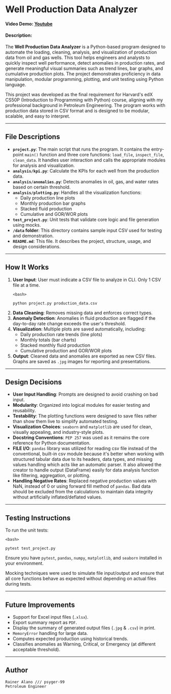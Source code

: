 # Well Production Data Analyzer

#### Video Demo: [Youtube](https://youtu.be/GkwPdZG_Ooc)

#### Description:

The **Well Production Data Analyzer** is a Python-based program designed to automate the loading, cleaning, analysis, and visualization of production data from oil and gas wells. This tool helps engineers and analysts to quickly inspect well performance, detect anomalies in production rates, and generate meaningful visual summaries such as trend lines, bar graphs, and cumulative production plots. The project demonstrates proficiency in data manipulation, modular programming, plotting, and unit testing using Python language.

This project was developed as the final requirement for Harvard's edX CS50P (Introduction to Programming with Python) course, aligning with my professional background in Petroleum Engineering. The program works with production data stored in CSV format and is designed to be modular, scalable, and easy to interpret.

---

## File Descriptions

- **`project.py`**: The main script that runs the program. It contains the entry-point `main()` function and three core functions: `load_file`, `inspect_file`, `clean_data`. It handles user interaction and calls the appropriate modules for analysis and visualization.
- **`analysis/kpi.py`**: Calculate the KPIs for each well from the production data.
- **`analysis/anomalies.py`**: Detects anomalies in oil, gas, and water rates based on certain threshold.
- **`analysis/plotting.py`**: Handles all the visualization functions:
    - Daily production line plots
    - Monthly production bar graphs
    - Stacked fluid production
    - Cumulative and GOR/WOR plots
- **`test_project.py`**: Unit tests that validate core logic and file generation using mocks.
- **`/data` folder**: This directory contains sample input CSV used for testing and demonstration.
- **`README.md`**: This file. It describes the project, structure, usage, and design considerations.

---

## How It Works

1. **User Input**: User must indicate a CSV file to analyze in CLI. Only 1 CSV file at a time.
    ```
    <bash>

    python project.py production_data.csv
    ```
2. **Data Cleaning**: Removes missing data and enforces correct types.
3. **Anomaly Detection**: Anomalies in fluid production are flagged if the day-to-day rate change exceeds the user's threshold.
4. **Visualization**: Multiple plots are saved automatically, including:
    - Daily production rate trends (line plots)
    - Monthly totals (bar charts)
    - Stacked monthly fluid production
    - Cumulative production and GOR/WOR plots
5. **Output**: Cleaned data and anomalies are exported as new CSV files. Graphs are saved as `.jpg` images for reporting and presentations.

---

## Design Decisions

- **User Input Handling**: Prompts are designed to avoid crashing on bad input.
- **Modularity**: Organized into logical modules for easier testing and reusability.
- **Testability**: The plotting functions were designed to save files rather than show them live to simplify automated testing.
- **Visualization Choices**: `seaborn` and `matplotlib` are used for clean, visually appealing, and industry-style plots.
- **Docstring Conventions**: `PEP 257` was used as it remains the core reference for Python documentation.
- **FILE I/O**: `pandas` library was utilized for reading csv file instead of the conventional, built-in csv module because it's better when working with structured tabular data due to its headers, data types, and missing values handling which acts like an automatic parser. It also allowed the creator to handle output (DataFrame) easily for data analysis function like filtering, aggregation, or plotting.
- **Handling Negative Rates**: Replaced negative production values with NaN, instead of 0 or using forward fill method of `pandas`. Bad data should be excluded from the calculations to maintain data integrity without artificially inflated/deflated values.

---

## Testing Instructions

To run the unit tests:
```
<bash>

pytest test_project.py
```
Ensure you have `pytest`, `pandas`, `numpy`, `matplotlib`, and `seaborn` installed in your environment.

Mocking techniques were used to simulate file input/output and ensure that all core functions behave as expected without depending on actual files during tests.

---

## Future Improvements
- Support for Excel input files (`.xlsx`).
- Export summary report as `PDF`.
- Display the summary of generated output files (`.jpg` & `.csv`) in print.
- `MemoryError` handling for large data.
- Computes expected production using historical trends.
- Classifies anomalies as Warning, Critical, or Emergency (at different acceptable threshold).

---

## Author
```
Rainer Alano /// psyger-99
Petroleum Engineer
```
